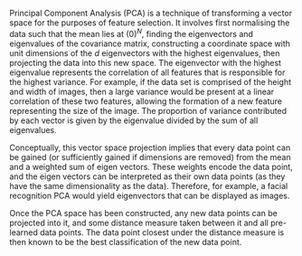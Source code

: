Principal Component Analysis (PCA) is a technique of transforming a vector space for the purposes of feature selection.
It involves first normalising the data such that the mean lies at $(0)^N$, finding the eigenvectors and eigenvalues of the covariance matrix, constructing a coordinate space with unit dimensions of the $d$ eigenvectors with the highest eigenvalues, then projecting the data into this new space.
The eigenvector with the highest eigenvalue represents the correlation of all features that is responsible for the highest variance. For example, if the data set is comprised of the height and width of images, then a large variance would be present at a linear correlation of these two features, allowing the formation of a new feature representing the size of the image.
The proportion of variance contributed by each vector is given by the eigenvalue divided by the sum of all eigenvalues.

Conceptually, this vector space projection implies that every data point can be gained (or sufficiently gained if dimensions are removed) from the mean and a weighted sum of eigen vectors. These weights encode the data point, and the eigen vectors can be interpreted as their own data points (as they have the same dimensionality as the data).
Therefore, for example, a facial recognition PCA would yield eigenvectors that can be displayed as images.

Once the PCA space has been constructed, any new data points can be projected into it, and some distance measure taken between it and all pre-learned data points. The data point closest under the distance measure is then known to be the best classification of the new data point.